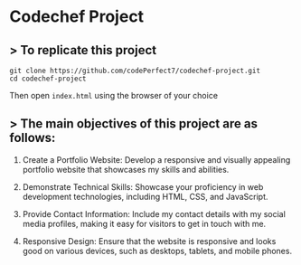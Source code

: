 
# Codechef Project

## > To replicate this project
```
git clone https://github.com/codePerfect7/codechef-project.git
cd codechef-project
```
Then open ```index.html``` using the browser of your choice

## > The main objectives of this project are as follows:

1. Create a Portfolio Website: Develop a responsive and visually appealing portfolio website that showcases my skills and abilities.

1. Demonstrate Technical Skills: Showcase your proficiency in web development technologies, including HTML, CSS, and JavaScript.

1. Provide Contact Information: Include my contact details with my social media profiles, making it easy for visitors to get in touch with me.

1. Responsive Design: Ensure that the website is responsive and looks good on various devices, such as desktops, tablets, and mobile phones.
